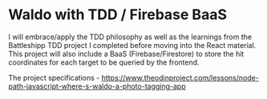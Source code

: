 # Waldo with TDD / Firebase BaaS

I will embrace/apply the TDD philosophy as well as the learnings from the Battleshipp TDD project I completed before moving into the React material. This project will also include a BaaS (Firebase/Firestore) to store the hit coordinates for each target to be queried by the frontend.

The project specifications - https://www.theodinproject.com/lessons/node-path-javascript-where-s-waldo-a-photo-tagging-app

